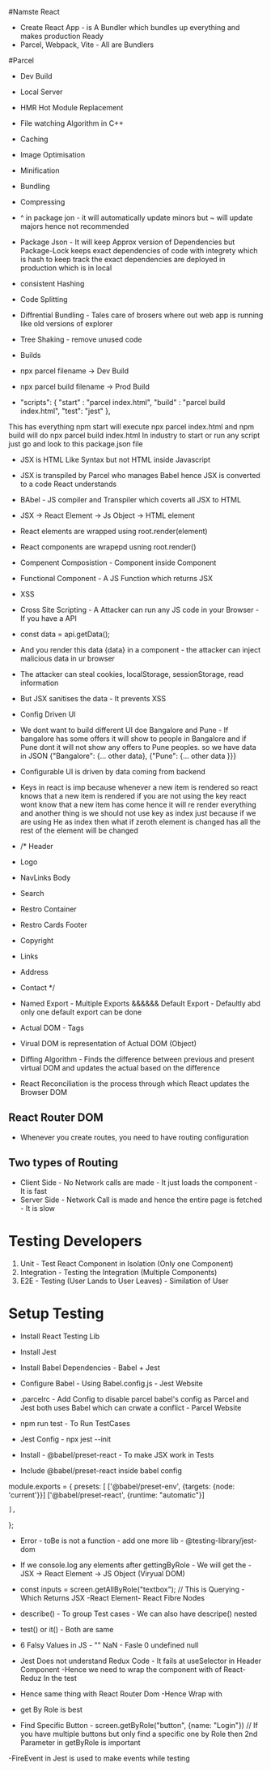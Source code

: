 #Namste React

- Create React App - is A Bundler which bundles up everything and makes production Ready
- Parcel, Webpack, Vite - All are Bundlers


#Parcel 

- Dev Build
- Local Server
- HMR Hot Module Replacement
- File watching Algorithm in C++ 
- Caching 
- Image Optimisation
- Minification
- Bundling
- Compressing
- ^ in package jon - it will automatically update minors but ~ will update majors hence not recommended

- Package Json - It will keep Approx version of Dependencies but Package-Lock keeps exact dependencies of code with integrety which is hash to keep track the exact dependencies are deployed in production which is in local

- consistent Hashing
- Code Splitting
- Diffrential Bundling - Tales care of brosers where out web app is running like old versions of explorer
- Tree Shaking - remove unused code



- Builds

- npx parcel filename -> Dev Build
- npx parcel build filename -> Prod Build

-   "scripts": {
    "start" : "parcel index.html",
    "build" : "parcel build index.html", 
    "test": "jest"
  },

  This has everything npm start will execute npx parcel index.html and npm build will do npx parcel build index.html 
  In industry to start or run any script just go and look to this package.json file




- JSX is HTML Like Syntax but not HTML inside Javascript
- JSX is transpiled by Parcel who manages Babel hence JSX is converted to a code React understands
- BAbel - JS compiler and Transpiler which coverts all JSX to HTML

- JSX -> React Element -> Js Object -> HTML element 

- React elements are wrapped using root.render(element)
- React components are wrapepd usning root.render(<Component/>)
- Compenent Composistion - Component inside Component

- Functional Component - A JS Function which returns JSX


- XSS

- Cross Site Scripting - A Attacker can run any JS code in your Browser - If you have a API
- const data = api.getData();
- And you render this data {data} in a component - the attacker can inject malicious data in ur browser
- The attacker can steal cookies, localStorage, sessionStorage, read information

- But JSX sanitises the data - It prevents XSS 



- Config Driven UI

- We dont want to build different UI doe Bangalore and Pune - If bangalore has some offers it will show to people in Bangalore and if Pune dont it will not show any offers to Pune peoples. so we have data in JSON {"Bangalore": {... other data}, {"Pune": {... other data }}}

- Configurable UI is driven by data coming from backend

- Keys in react is imp because whenever a new item is rendered so react knows that a new item is rendered if you are not using the key react wont know that a new item has come hence it will re render everything and another thing is we should not use key as index just because if we are using He as index then what if zeroth element is changed has all the rest of the element will be changed 


- /*
Header
 - Logo
 - NavLinks
Body 
 - Search
 - Restro Container
 - Restro Cards
Footer
 - Copyright
 - Links
 - Address
 - Contact
*/


- Named Export - Multiple Exports &&&&&& Default Export - Defaultly abd only one default export can be done

- Actual DOM - Tags 
- Virual DOM is representation of Actual DOM (Object)

- Diffing Algorithm - Finds the difference between previous and present virtual DOM and updates the actual based on the difference

- React Reconciliation is the process through which React updates the Browser DOM


## React Router DOM

- Whenever you create routes, you need to have routing configuration


## Two types of Routing 
- Client Side - No Network calls are made - It just loads the component - It is fast
- Server Side  - Network Call is made and hence the entire page is fetched  - It is slow



# Testing Developers
1. Unit - Test React Component in Isolation (Only one Component)
2. Integration - Testing the Integration (Multiple Components)
3. E2E - Testing (User Lands to User Leaves) - Similation of User


# Setup Testing 

- Install React Testing Lib
- Install Jest
- Install Babel Dependencies - Babel + Jest
- Configure Babel - Using Babel.config.js - Jest Website
- .parcelrc - Add Config to disable parcel babel's config as Parcel and Jest both uses Babel which can crwate a conflict - Parcel Website

- npm run test - To Run TestCases
- Jest Config  - npx jest --init

- Install - @babel/preset-react - To make JSX work in Tests
- Include @babel/preset-react inside babel config


module.exports = {
    presets: [
      ['@babel/preset-env', {targets: {node: 'current'}}]
      ['@babel/preset-react', {runtime: "automatic"}]
    
    ],
  };


- Error - toBe is not a function - add one more lib - @testing-library/jest-dom


- If we console.log any elements after gettingByRole - We will get the - JSX -> React Element -> JS Object (Viryual DOM) 

- const inputs = screen.getAllByRole("textbox"); // This is Querying - Which Returns JSX -React Element- React Fibre Nodes

- describe() - To group Test cases - We can also have descripe() nested

- test() or it() - Both are same

- 6 Falsy Values in JS - "" NaN - Fasle 0 undefined null


- Jest Does not understand Redux Code  - It fails at useSelector in Header Component -Hence we need to wrap the component with <Provider> of React-Reduz In the test

- Hence same thing with React Router Dom -Hence Wrap with <BrowserRouter>


- get By Role is best
- Find Specific Button - screen.getByRole("button", {name: "Login"}) // If you have multiple buttons but only find a specific one by Role then 2nd Parameter in getByRole is important

-FireEvent in Jest is used to make events while testing